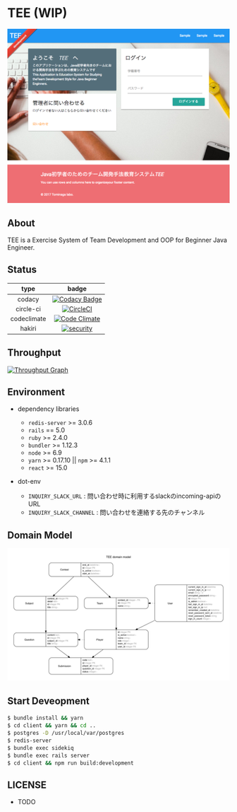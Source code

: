 # TEE (WIP)

![](./.github/ss.png)

About
---

TEE is a Exercise System of Team Development and OOP for Beginner Java Engineer.


Status
---

| type | badge |
|:---:|:---:|
| codacy | [![Codacy Badge](https://api.codacy.com/project/badge/Grade/8ce1eaa6faef4435925db6e12d845b3b)](https://www.codacy.com/app/MaxMEllon/TEE?utm_source=github.com&utm_medium=referral&utm_content=MaxMEllon/TEE&utm_campaign=badger) |
| circle-ci | [![CircleCI](https://img.shields.io/circleci/project/github/MaxMEllon/TEE.svg)](https://circleci.com/gh/MaxMEllon/TEE) |
| codeclimate | [![Code Climate](https://img.shields.io/codeclimate/github/MaxMEllon/TEE.svg)](https://codeclimate.com/github/MaxMEllon/TEE) |
| hakiri | [![security](https://hakiri.io/github/MaxMEllon/TEE/master.svg)](https://hakiri.io/github/MaxMEllon/TEE/master) |

Throughput
---

[![Throughput Graph](https://graphs.waffle.io/MaxMEllon/TEE/throughput.svg)](https://waffle.io/MaxMEllon/TEE)


Environment
---

- dependency libraries
  - `redis-server` >= 3.0.6
  - `rails` == 5.0
  - `ruby` >= 2.4.0
  - `bundler` >= 1.12.3
  - `node` >= 6.9
  - `yarn` >= 0.17.10 || `npm` >= 4.1.1
  - `react` >= 15.0

- dot-env
  - `INQUIRY_SLACK_URL` : 問い合わせ時に利用するslackのincoming-apiのURL
  - `INQUIRY_SLACK_CHANNEL` : 問い合わせを連絡する先のチャンネル

Domain Model
---

![Domain Model](./.github/erd.png)

Start Deveopment
---

```bash
$ bundle install && yarn
$ cd client && yarn && cd ..
$ postgres -D /usr/local/var/postgres
$ redis-server
$ bundle exec sidekiq
$ bundle exec rails server
$ cd client && npm run build:development
```

LICENSE
---

- TODO

